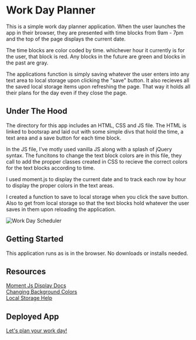# Work Day Planner

This is a simple work day planner application. When the user launches the app in their browser, they are presented with time blocks from 9am - 7pm and the top of the page displays the current date. 

The time blocks are color coded by time. whichever hour it currently is for the user, that block is red. Any blocks in the future are green and blocks in the past are gray. 

The applications function is simply saving whatever the user enters into any text area to local storage upon clicking the "save" button. It also recieves all the saved local storage items upon refreshing the page. That way it holds all their plans for the day even if they close the page.

## Under The Hood

The directory for this app includes an HTML, CSS and JS file. The HTML is linked to bootsrap and laid out with some simple divs that hold the time, a text area and a save button for each time block. 

In the JS file, I've motly used vanilla JS along with a splash of jQuery syntax. The funcitons to change the text block colors are in this file, they call to add the propper classes created in CSS to recieve the correct colors for the text blocks according to time. 

I used moment.js to display the current date and to track each row by hour to display the proper colors in the text areas. 

I created a function to save to local storage when you click the save button. Also to get from local storage so that the text blocks hold whatever the user saves in them upon reloading the application.

![Work Day Scheduler](https://user-images.githubusercontent.com/70814349/97759401-2f9f2780-1abe-11eb-9996-18d63c24d027.gif)

## Getting Started 

This application runs as is in the browser. No downloads or installs needed.

## Resources

[Moment Js Display Docs](https://momentjs.com/docs/#/displaying/)<br>
[Changing Background Colors](https://stackoverflow.com/questions/46972901/changing-the-background-color-at-different-hours-of-the-day-in-javascript/46973019)<br>
[Local Storage Help](https://www.taniarascia.com/how-to-use-local-storage-with-javascript/)

## Deployed App

[Let's plan your work day!](https://lucahendicott.github.io/work-day-scheduler/)
